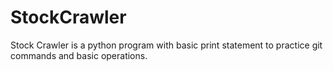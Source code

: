# StockCrawler

Stock Crawler is a python program with basic print statement to practice git commands and basic operations.
